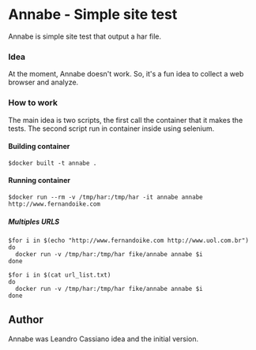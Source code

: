 # Annabe - Simple site test

Annabe is simple site test that output a har file.

### Idea

At the moment, Annabe doesn't work. So, it's a fun idea to collect a web browser and analyze.


### How to work

The main idea is two scripts, the first call the container that it makes the tests. The second script run in container inside using selenium.


#### Building container

    $docker built -t annabe .

#### Running container

    $docker run --rm -v /tmp/har:/tmp/har -it annabe annabe http://www.fernandoike.com

##### Multiples URLS

    $for i in $(echo "http://www.fernandoike.com http://www.uol.com.br") 
    do 
      docker run -v /tmp/har:/tmp/har fike/annabe annabe $i 
    done

    $for i in $(cat url_list.txt)
    do
      docker run -v /tmp/har:/tmp/har fike/annabe annabe $i
    done 
 
## Author

Annabe was Leandro Cassiano idea and the initial version.
